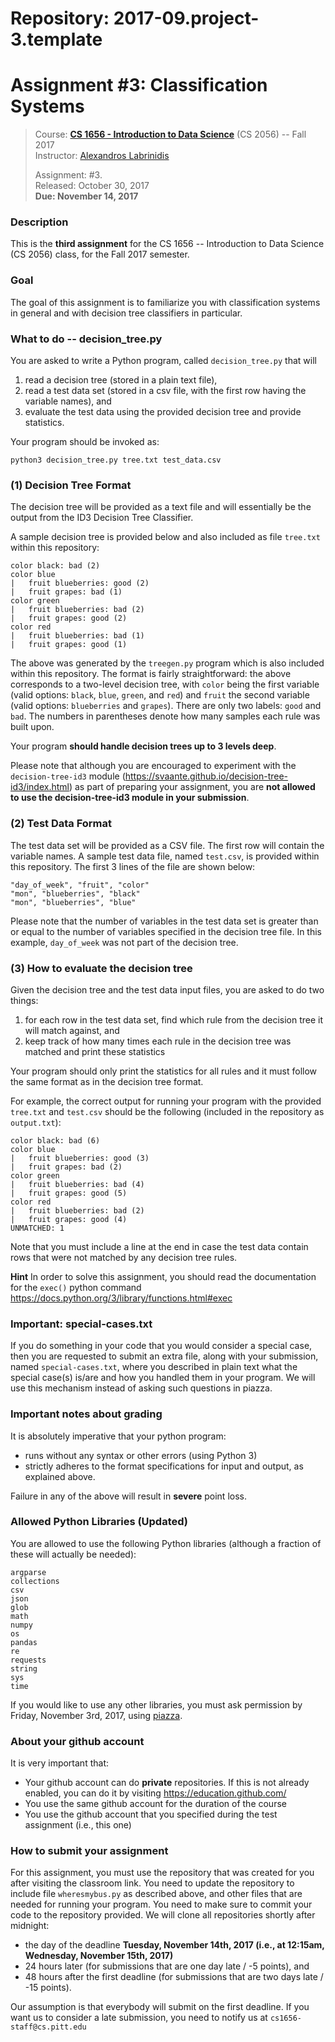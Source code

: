 # Repository: 2017-09.project-3.template
# Assignment #3: Classification Systems 

> Course: **[CS 1656 - Introduction to Data Science](http://cs1656.org)** (CS 2056) -- Fall 2017    
> Instructor: [Alexandros Labrinidis](http://labrinidis.cs.pitt.edu)  
> 
> Assignment: #3.  
> Released: October 30, 2017  
> **Due:      November 14, 2017**

### Description
This is the **third assignment** for the CS 1656 -- Introduction to Data Science (CS 2056) class, for the Fall 2017 semester.

### Goal
The goal of this assignment is to familiarize you with classification systems in general and with decision tree classifiers in particular.


### What to do -- decision_tree.py
You are asked to write a Python program, called `decision_tree.py` that will  
1. read a decision tree (stored in a plain text file),  
2. read a test data set (stored in a csv file, with the first row having the variable names),  and
3. evaluate the test data using the provided decision tree and provide statistics. 

Your program should be invoked as:
```
python3 decision_tree.py tree.txt test_data.csv
```

### (1) Decision Tree Format
The decision tree will be provided as a text file and will essentially be the output from the ID3 Decision Tree Classifier. 

A sample decision tree is provided below and also included as file `tree.txt` within this repository:
```
color black: bad (2) 
color blue
|   fruit blueberries: good (2) 
|   fruit grapes: bad (1) 
color green
|   fruit blueberries: bad (2) 
|   fruit grapes: good (2) 
color red
|   fruit blueberries: bad (1) 
|   fruit grapes: good (1) 
```

The above was generated by the `treegen.py` program which is also included within this repository. The format is fairly straightforward: the above corresponds to a two-level decision tree, with `color` being the first variable (valid options: `black`, `blue`, `green`, and `red`) and `fruit` the second variable (valid options: `blueberries` and `grapes`). There are only two labels: `good` and `bad`. The numbers in parentheses denote how many samples each rule was built upon. 

Your program **should handle decision trees up to 3 levels deep**.  

Please note that although you are encouraged to experiment with the `decision-tree-id3` module (https://svaante.github.io/decision-tree-id3/index.html) as part of preparing your assignment, you are **not allowed to use the decision-tree-id3 module in your submission**.


### (2) Test Data Format
The test data set will be provided as a CSV file. The first row will contain the variable names. A sample test data file, named `test.csv`, is provided within this repository. The first 3 lines of the file are shown below:
```
"day_of_week", "fruit", "color"
"mon", "blueberries", "black"
"mon", "blueberries", "blue"
```

Please note that the number of variables in the test data set is greater than or equal to the number of variables specified in the decision tree file. In this example, `day_of_week` was not part of the decision tree.

 
### (3) How to evaluate the decision tree
Given the decision tree and the test data input files, you are asked to do two things:
1. for each row in the test data set, find which rule from the decision tree it will match against, and   
2. keep track of how many times each rule in the decision tree was matched and print these statistics   

Your program should only print the statistics for all rules and it must follow the same format as in the decision tree format. 

For example, the correct output for running your program with the provided `tree.txt` and `test.csv` should be the following (included in the repository as `output.txt`):
```
color black: bad (6) 
color blue
|   fruit blueberries: good (3) 
|   fruit grapes: bad (2) 
color green
|   fruit blueberries: bad (4) 
|   fruit grapes: good (5) 
color red
|   fruit blueberries: bad (2) 
|   fruit grapes: good (4) 
UNMATCHED: 1
```

Note that you must include a line at the end in case the test data contain rows that were not matched by any decision tree rules.

**Hint** In order to solve this assignment, you should read the documentation for the `exec()` python command
https://docs.python.org/3/library/functions.html#exec


### Important: special-cases.txt 
If you do something in your code that you would consider a special case, then you are requested to submit an extra file, along with your submission, named `special-cases.txt`, where you described in plain text what the special case(s) is/are and how you handled them in your program. We will use this mechanism instead of asking such questions in piazza. 


### Important notes about grading
It is absolutely imperative that your python program:  
* runs without any syntax or other errors (using Python 3)  
* strictly adheres to the format specifications for input and output, as explained above.     

Failure in any of the above will result in **severe** point loss. 


### Allowed Python Libraries (Updated)
You are allowed to use the following Python libraries (although a fraction of these will actually be needed):
```
argparse
collections
csv
json
glob
math 
numpy
os
pandas
re
requests
string
sys
time
```
If you would like to use any other libraries, you must ask permission by Friday, November 3rd, 2017, using [piazza](http://piazza.cs1656.org).


### About your github account
It is very important that:  
* Your github account can do **private** repositories. If this is not already enabled, you can do it by visiting <https://education.github.com/>  
* You use the same github account for the duration of the course  
* You use the github account that you specified during the test assignment (i.e., this one)  

### How to submit your assignment
For this assignment, you must use the repository that was created for you after visiting the classroom link. You need to update the repository to include file `wheresmybus.py` as described above, and other files that are needed for running your program. You need to make sure to commit your code to the repository provided. We will clone all repositories shortly after midnight:  
* the day of the deadline **Tuesday, November 14th, 2017 (i.e., at 12:15am, Wednesday, November 15th, 2017)**  
* 24 hours later (for submissions that are one day late / -5 points), and  
* 48 hours after the first deadline (for submissions that are two days late / -15 points). 

Our assumption is that everybody will submit on the first deadline. If you want us to consider a late submission, you need to notify us at `cs1656-staff@cs.pitt.edu`

